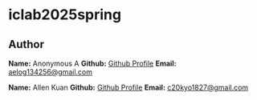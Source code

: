 # iclab2025spring

## Author
**Name:** Anonymous A
**Github:** [Github Profile](https://github.com/aelog134256)
**Email:** aelog134256@gmail.com

**Name:** Allen Kuan
**Github:** [Github Profile](https://github.com/c20kyo1827/)
**Email:** c20kyo1827@gmail.com
